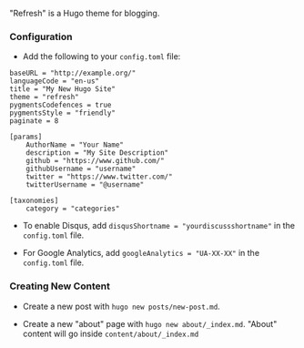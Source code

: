 "Refresh" is a Hugo theme for blogging.

### Configuration

- Add the following to your `config.toml` file:

```
baseURL = "http://example.org/"
languageCode = "en-us"
title = "My New Hugo Site"
theme = "refresh"
pygmentsCodefences = true
pygmentsStyle = "friendly"
paginate = 8

[params]
    AuthorName = "Your Name"
    description = "My Site Description"
    github = "https://www.github.com/"
    githubUsername = "username"
    twitter = "https://www.twitter.com/"
    twitterUsername = "@username"

[taxonomies]
    category = "categories"
```

- To enable Disqus, add `disqusShortname = "yourdiscussshortname"` in the `config.toml` file.

- For Google Analytics, add `googleAnalytics = "UA-XX-XX"` in the `config.toml` file.

### Creating New Content

- Create a new post with `hugo new posts/new-post.md`.

- Create a new "about" page with `hugo new about/_index.md`. "About" content will go inside `content/about/_index.md`

